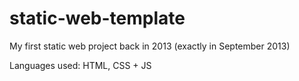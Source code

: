 # static-web-template
My first static web project back in 2013 (exactly in September 2013)

Languages used: HTML, CSS + JS
